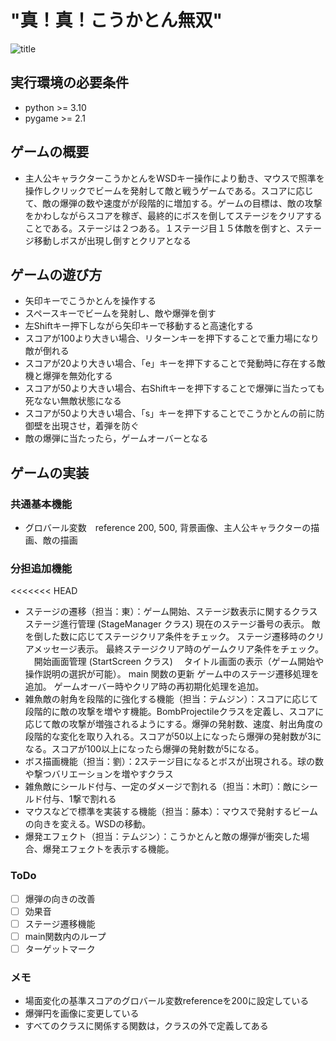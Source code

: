 # "真！真！こうかとん無双"
![title](fig/screenshot.png)

## 実行環境の必要条件
* python >= 3.10
* pygame >= 2.1

## ゲームの概要
* 主人公キャラクターこうかとんをWSDキー操作により動き、マウスで照準を操作しクリックでビームを発射して敵と戦うゲームである。スコアに応じて、敵の爆弾の数や速度がが段階的に増加する。ゲームの目標は、敵の攻撃をかわしながらスコアを稼ぎ、最終的にボスを倒してステージをクリアすることである。ステージは２つある。１ステージ目１５体敵を倒すと、ステージ移動しボスが出現し倒すとクリアとなる

## ゲームの遊び方
* 矢印キーでこうかとんを操作する
* スペースキーでビームを発射し、敵や爆弾を倒す
* 左Shiftキー押下しながら矢印キーで移動すると高速化する
* スコアが100より大きい場合、リターンキーを押下することで重力場になり敵が倒れる
* スコアが20より大きい場合、「e」キーを押下することで発動時に存在する敵機と爆弾を無効化する
* スコアが50より大きい場合、右Shiftキーを押下することで爆弾に当たっても死なない無敵状態になる
* スコアが50より大きい場合、「s」キーを押下することでこうかとんの前に防御壁を出現させ，着弾を防ぐ
* 敵の爆弾に当たったら，ゲームオーバーとなる

## ゲームの実装
### 共通基本機能
* グロバール変数　reference 200, 500, 背景画像、主人公キャラクターの描画、敵の描画

### 分担追加機能
<<<<<<< HEAD
* ステージの遷移（担当：東）：ゲーム開始、ステージ数表示に関するクラス
  ステージ進行管理 (StageManager クラス)
  現在のステージ番号の表示。
  敵を倒した数に応じてステージクリア条件をチェック。
  ステージ遷移時のクリアメッセージ表示。
  最終ステージクリア時のゲームクリア条件をチェック。
　開始画面管理 (StartScreen クラス)
　タイトル画面の表示（ゲーム開始や操作説明の選択が可能）。
  main 関数の更新
  ゲーム中のステージ遷移処理を追加。
  ゲームオーバー時やクリア時の再初期化処理を追加。
* 雑魚敵の射角を段階的に強化する機能（担当：テムジン）：スコアに応じて段階的に敵の攻撃を増やす機能。BombProjectileクラスを定義し、スコアに応じて敵の攻撃が増強されるようにする。爆弾の発射数、速度、射出角度の段階的な変化を取り入れる。スコアが50以上になったら爆弾の発射数が3になる。スコアが100以上になったら爆弾の発射数が5になる。
* ボス描画機能（担当：劉）：2ステージ目になるとボスが出現される。球の数や撃つバリエーションを増やすクラス
* 雑魚敵にシールド付与、一定のダメージで割れる（担当：木町）：敵にシールド付与、1撃で割れる
* マウスなどで標準を実装する機能（担当：藤本）：マウスで発射するビームの向きを変える。WSDの移動。
* 爆発エフェクト（担当：テムジン）：こうかとんと敵の爆弾が衝突した場合、爆発エフェクトを表示する機能。

### ToDo
- [ ] 爆弾の向きの改善
- [ ] 効果音
- [ ] ステージ遷移機能
- [ ] main関数内のループ
- [ ] ターゲットマーク

### メモ
* 場面変化の基準スコアのグロバール変数referenceを200に設定している
* 爆弾円を画像に変更している
* すべてのクラスに関係する関数は，クラスの外で定義してある
